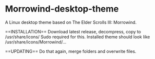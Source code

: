 # Morrowind-desktop-theme
A Linux desktop theme based on The Elder Scrolls III: Morrowind.

==INSTALLATION==
Download latest release, decompress, copy to /usr/share/icons/
Sudo required for this.
Installed theme should look like /usr/share/icons/Morrowind/...

==UPDATING==
Do that again, merge folders and overwrite files.
